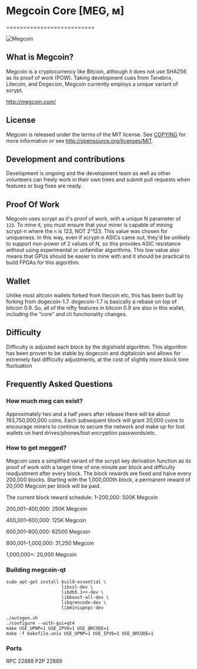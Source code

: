 # Megcoin Core [MEG, ᴍ]
==========================

![Megcoin](http://i.imgur.com/TqxAuAN.png)

## What is Megcoin?
Megcoin is a cryptocurrency like Bitcoin, although it does not use SHA256 as its proof of work (POW). Taking development cues from Tenebrix, Litecoin, and Dogecoin, Megcoin currently employs a unique variant of scrypt.

http://megcoin.com/

## License
Megcoin is released under the terms of the MIT license. See [COPYING](COPYING)
for more information or see http://opensource.org/licenses/MIT.

## Development and contributions 
Development is ongoing and the development team as well as other volunteers can freely work in their own trees and submit pull requests when features or bug fixes are ready.

## Proof Of Work
Megcoin uses scrypt as it's proof of work, with a unique N parameter of `123`. To mine it, you must ensure that your miner is capable of mining scrypt-n where the `n` is 123, NOT 2^123. This value was chosen for uniqueness. In this way, even if scrypt-n ASICs came out, they'd be unlikely to support non-power of 2 values of N, so this provides ASIC resistance without using experimental or unfamiliar algorithms. This low value also means that GPUs should be easier to mine with and it should be practical to build FPGAs for this algorithm.

## Wallet
Unlike most altcoin wallets forked from litecoin etc, this has been built by forking from dogecoin-1.7. dogecoin-1.7 is basically a rebase on top of bitcoin 0.9. So, all of the nifty features in bitcoin 0.9 are also in this wallet, including the "core" and cli functionality changes.

## Difficulty
Difficulty is adjusted each block by the digishield algorithm. This algorithm has been proven to be stable by dogecoin and digitalcoin and allows for extremely fast difficulty adjustments, at the cost of slightly more block time fluctuation

## Frequently Asked Questions

### How much meg can exist?
Approximately two and a half years after release there will be about 193,750,000,000 coins.
Each subsequent block will grant 20,000 coins to encourage miners to continue to secure the network and make up for lost wallets on hard drives/phones/lost encryption passwords/etc.

### How to get megged? 
Megcoin uses a simplified variant of the scrypt key derivation function as its proof of work with a target time of one minute per block and difficulty readjustment after every block. The block rewards are fixed and halve every 200,000 blocks. Starting with the 1,000,000th block, a permanent reward of 20,000 Megcoin per block will be paid. 

The current block reward schedule:
1–200,000: 500K Megcoin 

200,001–400,000: 250K Megcoin

400,001–600,000: 125K Megcoin

600,001–800,000: 62500 Megcoin

800,001–1,000,000: 31,250 Megcoin

1,000,000+: 20,000 Megcoin


### Building megcoin-qt

    sudo apt-get install build-essential \
                         libssl-dev \
                         libdb5.1++-dev \
                         libboost-all-dev \
                         libqrencode-dev \
                         libminiupnpc-dev

    ./autogen.sh
    ./configure --with-gui=qt4
    make USE_UPNP=1 USE_IPV6=1 USE_QRCODE=1
    make -f makefile.unix USE_UPNP=1 USE_IPV6=1 USE_QRCODE=1

### Ports
RPC 22888
P2P 22889



